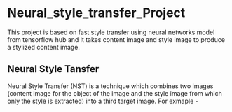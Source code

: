 # Neural_style_transfer_Project
This project is based on fast style transfer using neural networks model from tensorflow hub and it takes content image and style image to produce a stylized content image. 
## Neural Style Tansfer 
Neural Style Transfer (NST) is a technique which combines two images (content image for the object of the image and the style image from which only the style is extracted) into a third target image.
For exmaple - 


